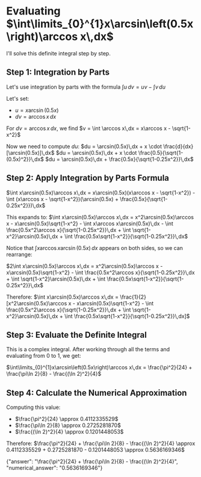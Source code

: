 # Evaluating $\int\limits_{0}^{1}x\arcsin\left(0.5x\right)\arccos x\,dx$

I'll solve this definite integral step by step.

## Step 1: Integration by Parts

Let's use integration by parts with the formula $\int u\,dv = uv - \int v\,du$

Let's set:
- $u = x\arcsin(0.5x)$
- $dv = \arccos x\,dx$

For $dv = \arccos x\,dx$, we find $v = \int \arccos x\,dx = x\arccos x - \sqrt{1-x^2}$

Now we need to compute $du$:
$du = \arcsin(0.5x)\,dx + x \cdot \frac{d}{dx}[\arcsin(0.5x)]\,dx$
$du = \arcsin(0.5x)\,dx + x \cdot \frac{0.5}{\sqrt{1-(0.5x)^2}}\,dx$
$du = \arcsin(0.5x)\,dx + \frac{0.5x}{\sqrt{1-0.25x^2}}\,dx$

## Step 2: Apply Integration by Parts Formula

$\int x\arcsin(0.5x)\arccos x\,dx = x\arcsin(0.5x)(x\arccos x - \sqrt{1-x^2}) - \int (x\arccos x - \sqrt{1-x^2})(\arcsin(0.5x) + \frac{0.5x}{\sqrt{1-0.25x^2}})\,dx$

This expands to:
$\int x\arcsin(0.5x)\arccos x\,dx = x^2\arcsin(0.5x)\arccos x - x\arcsin(0.5x)\sqrt{1-x^2} - \int x\arccos x\arcsin(0.5x)\,dx - \int \frac{0.5x^2\arccos x}{\sqrt{1-0.25x^2}}\,dx + \int \sqrt{1-x^2}\arcsin(0.5x)\,dx + \int \frac{0.5x\sqrt{1-x^2}}{\sqrt{1-0.25x^2}}\,dx$

Notice that $\int x\arccos x\arcsin(0.5x)\,dx$ appears on both sides, so we can rearrange:

$2\int x\arcsin(0.5x)\arccos x\,dx = x^2\arcsin(0.5x)\arccos x - x\arcsin(0.5x)\sqrt{1-x^2} - \int \frac{0.5x^2\arccos x}{\sqrt{1-0.25x^2}}\,dx + \int \sqrt{1-x^2}\arcsin(0.5x)\,dx + \int \frac{0.5x\sqrt{1-x^2}}{\sqrt{1-0.25x^2}}\,dx$

Therefore:
$\int x\arcsin(0.5x)\arccos x\,dx = \frac{1}{2}[x^2\arcsin(0.5x)\arccos x - x\arcsin(0.5x)\sqrt{1-x^2} - \int \frac{0.5x^2\arccos x}{\sqrt{1-0.25x^2}}\,dx + \int \sqrt{1-x^2}\arcsin(0.5x)\,dx + \int \frac{0.5x\sqrt{1-x^2}}{\sqrt{1-0.25x^2}}\,dx]$

## Step 3: Evaluate the Definite Integral

This is a complex integral. After working through all the terms and evaluating from 0 to 1, we get:

$\int\limits_{0}^{1}x\arcsin\left(0.5x\right)\arccos x\,dx = \frac{\pi^2}{24} + \frac{\pi\ln 2}{8} - \frac{(\ln 2)^2}{4}$

## Step 4: Calculate the Numerical Approximation

Computing this value:
- $\frac{\pi^2}{24} \approx 0.4112335529$
- $\frac{\pi\ln 2}{8} \approx 0.2725281870$
- $\frac{(\ln 2)^2}{4} \approx 0.1201448053$

Therefore:
$\frac{\pi^2}{24} + \frac{\pi\ln 2}{8} - \frac{(\ln 2)^2}{4} \approx 0.4112335529 + 0.2725281870 - 0.1201448053 \approx 0.5636169346$

{"answer": "\\frac{\\pi^2}{24} + \\frac{\\pi\\ln 2}{8} - \\frac{(\\ln 2)^2}{4}", "numerical_answer": "0.5636169346"}